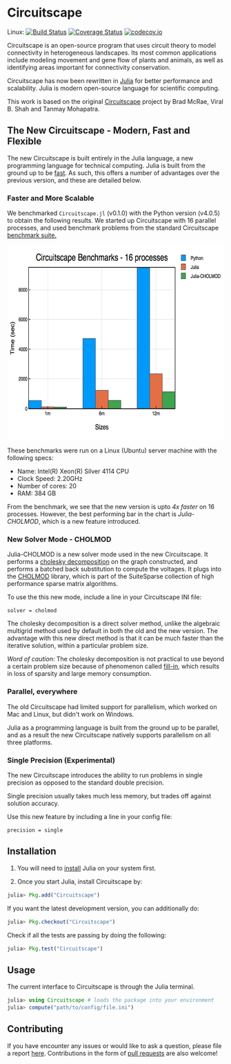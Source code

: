 # Circuitscape

Linux: [![Build Status](https://travis-ci.org/Circuitscape/Circuitscape.jl.svg?branch=master)](https://travis-ci.org/Circuitscape/Circuitscape.jl)
[![Coverage Status](https://coveralls.io/repos/github/Circuitscape/Circuitscape.jl/badge.svg?branch=master)](https://coveralls.io/github/Circuitscape/Circuitscape.jl?branch=master)
[![codecov.io](http://codecov.io/github/Circuitscape/Circuitscape.jl/coverage.svg?branch=master)](http://codecov.io/github/Circuitscape/Circuitscape.jl?branch=master)

Circuitscape is an open-source program that uses circuit theory to model connectivity 
in heterogeneous landscapes. Its most common applications include modeling movement and gene flow 
of plants and animals, as well as identifying areas important for connectivity conservation. 

Circuitscape has now been rewritten in [Julia](https://julialang.org) for better performance and scalability. Julia is modern open-source language for scientific computing. 

This work is based on the original [Circuitscape](https://github.com/Circuitscape/Circuitscape) project by Brad McRae, Viral B. Shah 
and Tanmay Mohapatra. 

## The New Circuitscape - Modern, Fast and Flexible

The new Circuitscape is built entirely in the Julia language, a new
programming language for technical computing. Julia is built from the
ground up to be [fast](http://julialang.org/benchmarks). As such, this offers a
number of advantages over the previous version, and these are detailed below.

### Faster and More Scalable

We benchmarked `Circuitscape.jl` (v0.1.0) with the Python version (v4.0.5) to obtain the
following results. We started up Circuitscape with 16 parallel processes,
and used benchmark problems from the standard Circuitscape 
[benchmark suite.](https://github.com/Circuitscape/BigTests)

<img src="/benchmark/benchmark.png" width=650 height=450>

These benchmarks were run on a Linux (Ubuntu) server machine with the following specs: 
* Name: Intel(R) Xeon(R) Silver 4114 CPU 
* Clock Speed: 2.20GHz
* Number of cores: 20  
* RAM: 384 GB

From the benchmark, we see that the new version is upto *4x faster*
on 16 processes. However, the best performing bar in the chart is 
_Julia-CHOLMOD_, which is a new feature introduced.

### New Solver Mode - CHOLMOD

Julia-CHOLMOD is a new solver mode used in the new Circuitscape. It performs a [cholesky
decomposition](https://en.wikipedia.org/wiki/Cholesky_decomposition) on the graph 
constructed, and performs a batched back substitution
to compute the voltages. It plugs into the 
[CHOLMOD](http://faculty.cse.tamu.edu/davis/suitesparse.html) library, 
which is part of the SuiteSparse collection of high performance sparse 
matrix algorithms.

To use the this new mode, include a line in your Circuitscape 
INI file:
```
solver = cholmod
```

The cholesky decomposition is a direct solver method, unlike the algebraic
multigrid method used by default in both the old and the new version.
The advantage with this new direct method is that it can be much faster than
the iterative solution, within a particular problem size. 

*Word of caution*: The cholesky decomposition is not practical
to use beyond a certain problem size because of phenomenon called
[fill-in](https://algowiki-project.org/en/Cholesky_method#Reordering_to_reduce_the_number_of_fill-in_elements), which results in loss of sparsity and large memory consumption.

### Parallel, everywhere 

The old Circuitscape had limited support for parallelism, which worked on Mac and
Linux, but didn't work on Windows. 

Julia as a programming language is built from the ground up to be parallel,
and as a result the new Circuitscape natively supports parallelism on all three
platforms.

### Single Precision (Experimental)

The new Circuitscape introduces the ability to run problems in
single precision as opposed to the standard double precision.

Single precision usually takes much less memory, but trades off
against solution accuracy. 

Use this new feature by including a line in your config file:
```
precision = single
```

## Installation 

1. You will need to [install](https://julialang.org/downloads/) Julia on your system first.  

2. Once you start Julia, install Circuitscape by: 

```julia
julia> Pkg.add("Circuitscape")
```

If you want the latest development version, you can additionally do: 

```julia
julia> Pkg.checkout("Circuitscape")
```

Check if all the tests are passing by doing the following:

```julia
julia> Pkg.test("Circuitscape")
```

## Usage

The current interface to Circuitscape is through the Julia terminal. 

```julia
julia> using Circuitscape # loads the package into your environment
julia> compute("path/to/config/file.ini")
```

## Contributing

If you have encounter any issues or would like to ask a question, please file 
a report [here](https://github.com/ranjanan/Circuitscape.jl/issues).
Contributions in the form of 
[pull requests](https://github.com/ranjanan/Circuitscape.jl/pulls) are also welcome! 
